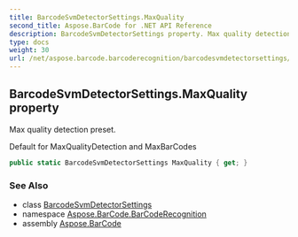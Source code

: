 ```yaml
---
title: BarcodeSvmDetectorSettings.MaxQuality
second_title: Aspose.BarCode for .NET API Reference
description: BarcodeSvmDetectorSettings property. Max quality detection preset
type: docs
weight: 30
url: /net/aspose.barcode.barcoderecognition/barcodesvmdetectorsettings/maxquality/
---
```

## BarcodeSvmDetectorSettings.MaxQuality property

Max quality detection preset.

Default for MaxQualityDetection and MaxBarCodes

```csharp
public static BarcodeSvmDetectorSettings MaxQuality { get; }
```

### See Also

* class [BarcodeSvmDetectorSettings](../)
* namespace [Aspose.BarCode.BarCodeRecognition](../../../aspose.barcode.barcoderecognition/)
* assembly [Aspose.BarCode](../../../)


